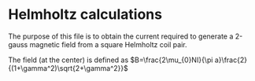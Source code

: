 # Helmholtz calculations
The purpose of this file is to obtain the current required to generate a 2-gauss magnetic field from a square Helmholtz coil pair.

The field (at the center) is defined as
$B=\frac{2\mu_{0}NI}{\pi a}\frac{2}{(1+\gamma^2)\sqrt{2+\gamma^2}}$
